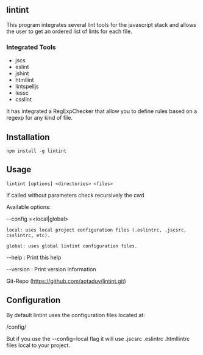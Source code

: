 
## lintint

This program integrates several lint tools for the javascript stack and allows the user to get an ordered list of lints for each file.

### Integrated Tools

+ jscs
+ eslint
+ jshint
+ htmllint
+ lintspelljs
+ lessc
+ csslint

It has integrated a RegExpChecker that allow you to define rules based on a regexp for any kind of file.

## Installation
````
npm install -g lintint
````

## Usage
````
lintint [options] <directories> <files>
````
If called without parameters check recursively the cwd

Available options:

--config =<local|global>

    local: uses local project configuration files (.eslintrc, .jscsrc, csslintrc, etc).

    global: uses global lintint configuration files.

--help    : Print this help

--version : Print version information


Git-Repo (https://github.com/aotaduy/lintint.git)

## Configuration
By default lintint uses the configuration files located at:

<package-root>/config/

But if you use the --config=local flag it will use .jscsrc .eslintrc .htmllintrc files local to your project.
